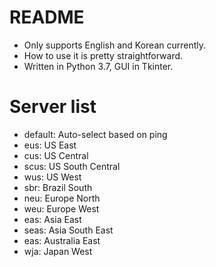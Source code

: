 # README
* Only supports English and Korean currently.
* How to use it is pretty straightforward.
* Written in Python 3.7, GUI in Tkinter.

# Server list
* default: Auto-select based on ping
* eus:     US East
* cus:     US Central
* scus:    US South Central
* wus:     US West
* sbr:     Brazil South
* neu:     Europe North
* weu:     Europe West
* eas:     Asia East
* seas:    Asia South East
* eas:     Australia East
* wja:     Japan West
